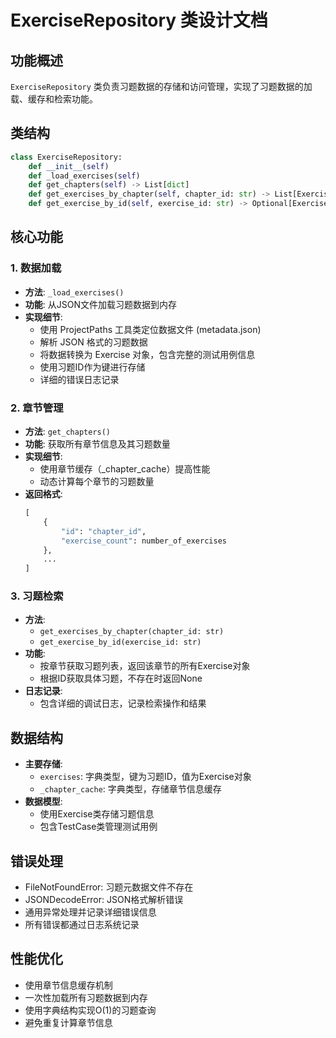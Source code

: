 # ExerciseRepository 类设计文档

## 功能概述
`ExerciseRepository` 类负责习题数据的存储和访问管理，实现了习题数据的加载、缓存和检索功能。

## 类结构
```python
class ExerciseRepository:
    def __init__(self)
    def _load_exercises(self)
    def get_chapters(self) -> List[dict]
    def get_exercises_by_chapter(self, chapter_id: str) -> List[Exercise]
    def get_exercise_by_id(self, exercise_id: str) -> Optional[Exercise]
```

## 核心功能

### 1. 数据加载
- **方法**: `_load_exercises()`
- **功能**: 从JSON文件加载习题数据到内存
- **实现细节**:
  - 使用 ProjectPaths 工具类定位数据文件 (metadata.json)
  - 解析 JSON 格式的习题数据
  - 将数据转换为 Exercise 对象，包含完整的测试用例信息
  - 使用习题ID作为键进行存储
  - 详细的错误日志记录

### 2. 章节管理
- **方法**: `get_chapters()`
- **功能**: 获取所有章节信息及其习题数量
- **实现细节**:
  - 使用章节缓存（_chapter_cache）提高性能
  - 动态计算每个章节的习题数量
- **返回格式**:
  ```python
  [
      {
          "id": "chapter_id",
          "exercise_count": number_of_exercises
      },
      ...
  ]
  ```

### 3. 习题检索
- **方法**: 
  - `get_exercises_by_chapter(chapter_id: str)`
  - `get_exercise_by_id(exercise_id: str)`
- **功能**:
  - 按章节获取习题列表，返回该章节的所有Exercise对象
  - 根据ID获取具体习题，不存在时返回None
- **日志记录**:
  - 包含详细的调试日志，记录检索操作和结果

## 数据结构
- **主要存储**:
  - `exercises`: 字典类型，键为习题ID，值为Exercise对象
  - `_chapter_cache`: 字典类型，存储章节信息缓存
- **数据模型**:
  - 使用Exercise类存储习题信息
  - 包含TestCase类管理测试用例

## 错误处理
- FileNotFoundError: 习题元数据文件不存在
- JSONDecodeError: JSON格式解析错误
- 通用异常处理并记录详细错误信息
- 所有错误都通过日志系统记录

## 性能优化
- 使用章节信息缓存机制
- 一次性加载所有习题数据到内存
- 使用字典结构实现O(1)的习题查询
- 避免重复计算章节信息
